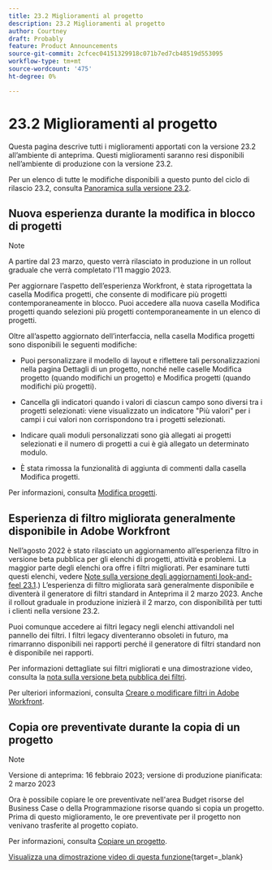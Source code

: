 ```yaml
---
title: 23.2 Miglioramenti al progetto
description: 23.2 Miglioramenti al progetto
author: Courtney
draft: Probably
feature: Product Announcements
source-git-commit: 2cfcec04151329918c071b7ed7cb48519d553095
workflow-type: tm+mt
source-wordcount: '475'
ht-degree: 0%

---
```


# 23.2 Miglioramenti al progetto

Questa pagina descrive tutti i miglioramenti apportati con la versione 23.2 all’ambiente di anteprima. Questi miglioramenti saranno resi disponibili nell’ambiente di produzione con la versione 23.2.

Per un elenco di tutte le modifiche disponibili a questo punto del ciclo di rilascio 23.2, consulta [Panoramica sulla versione 23.2](/help/quicksilver/product-announcements/product-releases/23.2-release-activity/23-2-release-overview.md).

## Nuova esperienza durante la modifica in blocco di progetti

>[!NOTE]
>
>A partire dal 23 marzo, questo verrà rilasciato in produzione in un rollout graduale che verrà completato l’11 maggio 2023.

Per aggiornare l’aspetto dell’esperienza Workfront, è stata riprogettata la casella Modifica progetti, che consente di modificare più progetti contemporaneamente in blocco. Puoi accedere alla nuova casella Modifica progetti quando selezioni più progetti contemporaneamente in un elenco di progetti.

Oltre all’aspetto aggiornato dell’interfaccia, nella casella Modifica progetti sono disponibili le seguenti modifiche:

* Puoi personalizzare il modello di layout e riflettere tali personalizzazioni nella pagina Dettagli di un progetto, nonché nelle caselle Modifica progetto (quando modifichi un progetto) e Modifica progetti (quando modifichi più progetti).

* Cancella gli indicatori quando i valori di ciascun campo sono diversi tra i progetti selezionati: viene visualizzato un indicatore &quot;Più valori&quot; per i campi i cui valori non corrispondono tra i progetti selezionati.

* Indicare quali moduli personalizzati sono già allegati ai progetti selezionati e il numero di progetti a cui è già allegato un determinato modulo.

* È stata rimossa la funzionalità di aggiunta di commenti dalla casella Modifica progetti.

Per informazioni, consulta [Modifica progetti](/help/quicksilver/manage-work/projects/manage-projects/edit-projects.md).

## Esperienza di filtro migliorata generalmente disponibile in Adobe Workfront

Nell’agosto 2022 è stato rilasciato un aggiornamento all’esperienza filtro in versione beta pubblica per gli elenchi di progetti, attività e problemi. La maggior parte degli elenchi ora offre i filtri migliorati. Per esaminare tutti questi elenchi, vedere [Note sulla versione degli aggiornamenti look-and-feel 23.1](/help/quicksilver/product-announcements/product-releases/23.1-release-activity/23-1-look-and-feel-updates.md).) L’esperienza di filtro migliorata sarà generalmente disponibile e diventerà il generatore di filtri standard in Anteprima il 2 marzo 2023. Anche il rollout graduale in produzione inizierà il 2 marzo, con disponibilità per tutti i clienti nella versione 23.2.

Puoi comunque accedere ai filtri legacy negli elenchi attivandoli nel pannello dei filtri. I filtri legacy diventeranno obsoleti in futuro, ma rimarranno disponibili nei rapporti perché il generatore di filtri standard non è disponibile nei rapporti.

Per informazioni dettagliate sui filtri migliorati e una dimostrazione video, consulta la [nota sulla versione beta pubblica dei filtri](/help/quicksilver/product-announcements/product-releases/22.4-release-activity/22-4-project-enhancements.md).

Per ulteriori informazioni, consulta [Creare o modificare filtri in Adobe Workfront](/help/quicksilver/reports-and-dashboards/reports/reporting-elements/create-filters.md).

## Copia ore preventivate durante la copia di un progetto

>[!NOTE]
>
>Versione di anteprima: 16 febbraio 2023; versione di produzione pianificata: 2 marzo 2023

Ora è possibile copiare le ore preventivate nell&#39;area Budget risorse del Business Case o della Programmazione risorse quando si copia un progetto. Prima di questo miglioramento, le ore preventivate per il progetto non venivano trasferite al progetto copiato.

Per informazioni, consulta [Copiare un progetto](/help/quicksilver/manage-work/projects/manage-projects/copy-project.md).

[Visualizza una dimostrazione video di questa funzione](https://video.tv.adobe.com/v/3415713/){target=_blank}